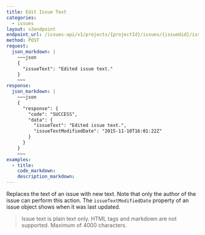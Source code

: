 ```yaml
---
title: Edit Issue Text
categories:
  - issues
layout: v2endpoint
endpoint_url: /issues-api/v1/projects/{projectId}/issues/{issueUid}/issueText 
method: POST
request:
  json_markdown: |
    ~~~json
    {
      "issueText": "Edited issue text."
    }
    ~~~
response:
  json_markdown: |
    ~~~json
    {
      "response": {
        "code": "SUCCESS",
        "data": {
          "issueText": "Edited issue text.",
          "issueTextModifiedDate": "2015-11-10T16:01:22Z"
        }
      }
    }
    ~~~
examples:
  - title:
    code_markdown:
    description_markdown:
---
```


Replaces the text of an issue with new text. Note that only the author of the issue can perform this action. The `issueTextModifiedDate` property of an issue object shows when it was last updated.

> Issue text is plain text only. HTML tags and markdown are not supported. Maximum of 4000 characters.